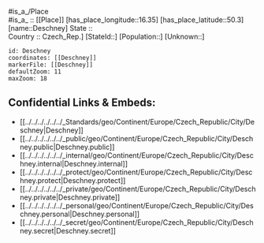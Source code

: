 ﻿---
location: [50.3,16.35] 
mapzoom: [7,12] 
mapmarker: city 
type: City
tags:
- geo/City


SpocWebEntityId: 29757
isDeleted: false
confidential: public

---
#is_a_/Place  
#is_a_ :: [[Place]] 
[has_place_longitude::16.35] 
[has_place_latitude::50.3] 
[name::Deschney] 
State ::  
Country :: Czech_Rep.] 
[StateId::] 
[Population::] 
[Unknown::] 


```leaflet
id: Deschney
coordinates: [[Deschney]] 
markerFile: [[Deschney]] 
defaultZoom: 11 
maxZoom: 18
```


## Confidential Links & Embeds: 
- [[../../../../../../_Standards/geo/Continent/Europe/Czech_Republic/City/Deschney|Deschney]] 
- [[../../../../../../_public/geo/Continent/Europe/Czech_Republic/City/Deschney.public|Deschney.public]] 
- [[../../../../../../_internal/geo/Continent/Europe/Czech_Republic/City/Deschney.internal|Deschney.internal]] 
- [[../../../../../../_protect/geo/Continent/Europe/Czech_Republic/City/Deschney.protect|Deschney.protect]] 
- [[../../../../../../_private/geo/Continent/Europe/Czech_Republic/City/Deschney.private|Deschney.private]] 
- [[../../../../../../_personal/geo/Continent/Europe/Czech_Republic/City/Deschney.personal|Deschney.personal]] 
- [[../../../../../../_secret/geo/Continent/Europe/Czech_Republic/City/Deschney.secret|Deschney.secret]] 
